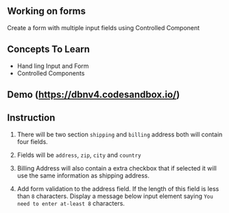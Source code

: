 ## Working on forms

Create a form with multiple input fields using Controlled Component

## Concepts To Learn

- Hand ling Input and Form
- Controlled Components

## Demo (https://dbnv4.codesandbox.io/)

## Instruction

1. There will be two section `shipping` and `billing` address both will contain four fields.

2. Fields will be `address`, `zip`, `city` and `country`

3. Billing Address will also contain a extra checkbox that if selected it will use the same information as shipping address.

4. Add form validation to the address field. If the length of this field is less than `8` characters. Display a message below input element saying `You need to enter at-least 8` characters.
